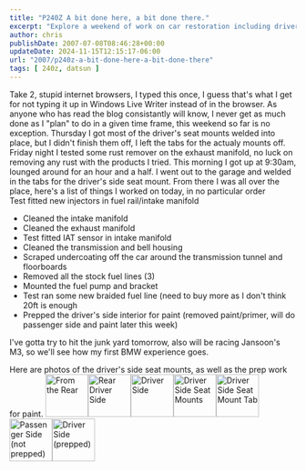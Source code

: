 ```yaml
---
title: "P240Z A bit done here, a bit done there."
excerpt: "Explore a weekend of work on car restoration including driver's seat mounting, rust removal tests and prepping for paint, with attached images."
author: chris
publishDate: 2007-07-08T08:46:28+00:00
updateDate: 2024-11-15T12:15:17-06:00
url: "2007/p240z-a-bit-done-here-a-bit-done-there"
tags: [ 240z, datsun ]
---
```


Take 2, stupid internet browsers, I typed this once, I guess that's what I get for not typing it up in Windows Live Writer instead of in the browser.
As anyone who has read the blog consistantly will know, I never get as much done as I "plan" to do in a given time frame, this weekend so far is no exception.
Thursday I got most of the driver's seat mounts welded into place, but I didn't finish them off, I left the tabs for the actualy mounts off.
Friday night I tested some rust remover on the exhaust manifold, no luck on removing any rust with the products I tried.
This morning I got up at 9:30am, lounged around for an hour and a half. I went out to the garage and welded in the tabs for the driver's side seat mount. From there I was all over the place, here's a list of things I worked on today, in no particular order  
Test fitted new injectors in fuel rail/intake manifold
- Cleaned the intake manifold
- Cleaned the exhaust manifold
- Test fitted IAT sensor in intake manifold
- Cleaned the transmission and bell housing
- Scraped undercoating off the car around the transmission tunnel and floorboards
- Removed all the stock fuel lines (3)
- Mounted the fuel pump and bracket
- Test ran some new braided fuel line (need to buy more as I don't think 20ft is enough
- Prepped the driver's side interior for paint (removed paint/primer, will do passenger side and paint later this week)

I've gotta try to hit the junk yard tomorrow, also will be racing Jansoon's M3, so we'll see how my first BMW experience goes.

Here are photos of the driver's side seat mounts, as well as the prep work for paint.
 <a id="set_thumb_link_752096840" class="image_link" title="From the Rear" href="https://www.flickr.com/photos/chammond/752096840/in/set-72157594465585463/"><img width="75" height="75" alt="From the Rear" src="https://farm2.static.flickr.com/1177/752096840_be37281eb3_s.jpg" /></a><a id="set_thumb_link_752099866" class="image_link" title="Rear Driver Side" href="https://www.flickr.com/photos/chammond/752099866/in/set-72157594465585463/"><img width="75" height="75" alt="Rear Driver Side" src="https://farm2.static.flickr.com/1337/752099866_3f9362f400_s.jpg" /></a><a id="set_thumb_link_751250551" class="image_link" title="Driver Side" href="https://www.flickr.com/photos/chammond/751250551/in/set-72157594465585463/"><img width="75" height="75" alt="Driver Side" src="https://farm2.static.flickr.com/1430/751250551_7f15e2f898_s.jpg" /></a><a id="set_thumb_link_752105664" class="image_link" title="Driver Side Seat Mounts" href="https://www.flickr.com/photos/chammond/752105664/in/set-72157594465585463/"><img width="75" height="75" alt="Driver Side Seat Mounts" src="https://farm2.static.flickr.com/1101/752105664_01ab7202dc_s.jpg" /></a><a id="set_thumb_link_752109062" class="image_link" title="Driver Side Seat Mount Tab" href="https://www.flickr.com/photos/chammond/752109062/in/set-72157594465585463/"><img width="75" height="75" alt="Driver Side Seat Mount Tab" src="https://farm2.static.flickr.com/1340/752109062_9ff7b177a0_s.jpg" /></a><a id="set_thumb_link_751260177" class="image_link" title="Passenger Side (not prepped)" href="https://www.flickr.com/photos/chammond/751260177/in/set-72157594465585463/"><img width="75" height="75" alt="Passenger Side (not prepped)" src="https://farm2.static.flickr.com/1184/751260177_0bdd7c588c_s.jpg" /></a><a id="set_thumb_link_751263123" class="image_link" title="Driver Side (prepped)" href="https://www.flickr.com/photos/chammond/751263123/in/set-72157594465585463/"><img width="75" height="75" alt="Driver Side (prepped)" src="https://farm2.static.flickr.com/1081/751263123_04840461b3_s.jpg" /></a>

